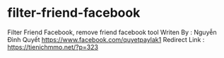 # filter-friend-facebook
Filter Friend Facebook, remove friend facebook tool
Writen By : Nguyễn Đình Quyết
https://www.facebook.com/quyetpaylak1
Redirect Link : https://tienichmmo.net/?p=323
